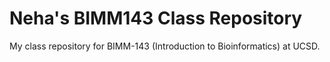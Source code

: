 # Neha's BIMM143 Class Repository
My class repository for BIMM-143 (Introduction to Bioinformatics) at UCSD. 
